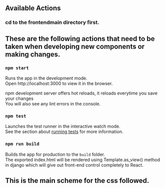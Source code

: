 ## Available Actions
### cd to the frontendmain directory first.

## These are the following actions that need to be taken when developing new components or making changes.
### `npm start`

Runs the app in the development mode.<br>
Open http://localhost:3000 to view it in the browser.

npm development server offers hot reloads, it reloads everytime you save your changes<br>
You will also see any lint errors in the console.

### `npm test`

Launches the test runner in the interactive watch mode.<br>
See the section about [running tests](https://facebook.github.io/create-react-app/docs/running-tests) for more information.

### `npm run build`

Builds the app for production to the `build` folder.<br>
The exported index.html will be rendered using Template.as_view() method in django which will give out front-end control completely to React.

## This is the main scheme for the css followed.